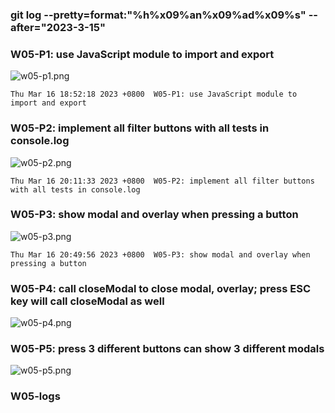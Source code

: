 ### git log --pretty=format:"%h%x09%an%x09%ad%x09%s" --after="2023-3-15"

### W05-P1: use JavaScript module to import and export
 
![w05-p1.png](https://casmvaldsmrrajnyisdj.supabase.co/storage/v1/object/public/demo-64/md_1N_img/w05-p1.png)
 
```
Thu Mar 16 18:52:18 2023 +0800  W05-P1: use JavaScript module to import and export
```

### W05-P2: implement all filter buttons with all tests in console.log
 
![w05-p2.png](https://casmvaldsmrrajnyisdj.supabase.co/storage/v1/object/public/demo-64/md_1N_img/w05-p2.png)

```
Thu Mar 16 20:11:33 2023 +0800  W05-P2: implement all filter buttons with all tests in console.log
```
 
### W05-P3: show modal and overlay when pressing a button
 
![w05-p3.png](https://casmvaldsmrrajnyisdj.supabase.co/storage/v1/object/public/demo-64/md_1N_img/w05-p3.png)


```
Thu Mar 16 20:49:56 2023 +0800  W05-P3: show modal and overlay when pressing a button
```

### W05-P4: call closeModal to close modal, overlay; press ESC key will call closeModal as well
 
![w05-p4.png](https://casmvaldsmrrajnyisdj.supabase.co/storage/v1/object/public/demo-64/md_1N_img/w05-p4.png)


### W05-P5:  press 3 different buttons can show 3 different modals
 
![w05-p5.png]()

### W05-logs
 
<!-- ![w05-logs.png] -->